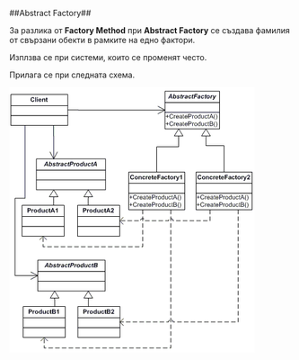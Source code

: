 ﻿##Abstract Factory##

За разлика от **Factory Method** при **Abstract Factory** се създава фамилия от свързани обекти в рамките на едно фактори.

Изплзва се при системи, които се променят често.

Прилага се при следната схема.

<img src="abstract.gif" />